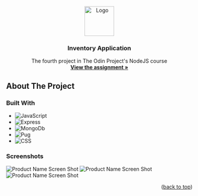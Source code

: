 <!-- Improved compatibility of back to top link: See: https://github.com/othneildrew/Best-README-Template/pull/73 -->
<a name="readme-top"></a>
<!--
*** Thanks for checking out the Best-README-Template. If you have a suggestion
*** that would make this better, please fork the repo and create a pull request
*** or simply open an issue with the tag "enhancement".
*** Don't forget to give the project a star!
*** Thanks again! Now go create something AMAZING! :D
-->



<!-- PROJECT LOGO -->
<br />
<div align="center">
  <a href="https://github.com/ftrbnd/odin-local-library">
    <img src="https://avatars.githubusercontent.com/u/4441966" alt="Logo" width="80" height="80">
  </a>

<h3 align="center">Inventory Application</h3>

  <p align="center">
    The fourth project in The Odin Project's NodeJS course
    <br />
    <a href="https://www.theodinproject.com/lessons/nodejs-inventory-application"><strong>View the assignment »</strong></a>
  </p>
</div>



<!-- ABOUT THE PROJECT -->
## About The Project

### Built With

* ![JavaScript][JavaScript]
* ![Express][Express]
* ![MongoDb][MongoDb]
* ![Pug][Pug]
* ![CSS][CSS]

### Screenshots

![Product Name Screen Shot][product-screenshot-1]
![Product Name Screen Shot][product-screenshot-2]
![Product Name Screen Shot][product-screenshot-3]

<p align="right">(<a href="#readme-top">back to top</a>)</p>

<!-- MARKDOWN LINKS & IMAGES -->
<!-- https://www.markdownguide.org/basic-syntax/#reference-style-links -->
[HTML]: https://img.shields.io/badge/html-E34F26?style=for-the-badge&logo=html5&logoColor=white
[CSS]: https://img.shields.io/badge/css-1572B6?style=for-the-badge&logo=css3&logoColor=white
[TypeScript]: https://img.shields.io/badge/typescript-3178C6?style=for-the-badge&logo=typescript&logoColor=white
[JavaScript]: https://img.shields.io/badge/javascript-F7DF1E?style=for-the-badge&logo=javascript&logoColor=black
[React.js]: https://img.shields.io/badge/React-20232A?style=for-the-badge&logo=react&logoColor=61DAFB
[Firebase]: https://img.shields.io/badge/firebase-FFCA28?style=for-the-badge&logo=firebase&logoColor=black
[SASS]: https://img.shields.io/badge/sass-CC6699?style=for-the-badge&logo=sass&logoColor=white
[Redux]: https://img.shields.io/badge/redux-764ABC?style=for-the-badge&logo=redux&logoColor=white
[MUI]: https://img.shields.io/badge/material%20ui-007FFF?style=for-the-badge&logo=mui&logoColor=white
[Pug]: https://img.shields.io/badge/pug-A86454?style=for-the-badge&logo=pug&logoColor=white
[Express]: https://img.shields.io/badge/expres-000000?style=for-the-badge&logo=express&logoColor=white
[MongoDb]: https://img.shields.io/badge/mongodb-47A248?style=for-the-badge&logo=mongodb&logoColor=white
[product-screenshot-1]: https://i.imgur.com/cZ8woEQ.png
[product-screenshot-2]: https://i.imgur.com/aTpRZhW.png
[product-screenshot-3]: https://i.imgur.com/Q4hemEs.png
